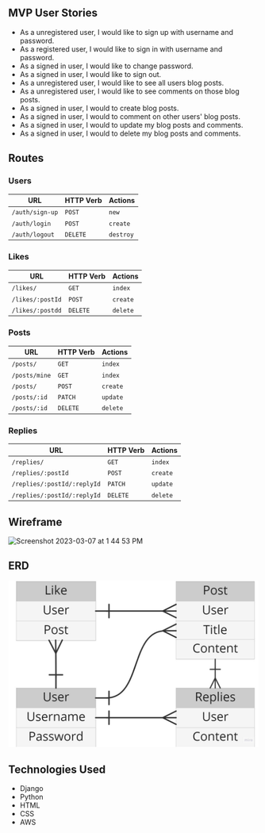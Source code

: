 ## MVP User Stories
- As a unregistered user, I would like to sign up with username and password.
- As a registered user, I would like to sign in with username and password.
- As a signed in user, I would like to change password.
- As a signed in user, I would like to sign out.
- As a unregistered user, I would like to see all users blog posts.
- As a unregistered user, I would like to see comments on those blog posts.
- As a signed in user, I would to create blog posts.
- As a signed in user, I would to comment on other users' blog posts.
- As a signed in user, I would to update my blog posts and comments.
- As a signed in user, I would to delete my blog posts and comments.

## Routes

### Users
| URL                 | HTTP Verb   | Actions     |
|---------------------|-------------|-------------|
| `/auth/sign-up`     | `POST`      | `new`       |
| `/auth/login`       | `POST`      | `create`    |
| `/auth/logout`      | `DELETE`    | `destroy`   |

### Likes
| URL                 | HTTP Verb   | Actions     |
|---------------------|-------------|-------------|
| `/likes/`           | `GET`       | `index`     |
| `/likes/:postId`    | `POST`      | `create`    |
| `/likes/:postdd`    | `DELETE`    | `delete`    |

### Posts
| URL                 | HTTP Verb   | Actions     |
|---------------------|-------------|-------------|
| `/posts/`           | `GET`       | `index`     |
| `/posts/mine`       | `GET`       | `index`     |
| `/posts/`           | `POST`      | `create`    |
| `/posts/:id`        | `PATCH`     | `update`    |
| `/posts/:id`        | `DELETE`    | `delete`    |

### Replies
| URL                           | HTTP Verb   | Actions
|-------------------------------|-------------|-------------------|
| `/replies/`                   | `GET`       | `index`           |
| `/replies/:postId`            | `POST`      | `create`          |
| `/replies/:postId/:replyId`   | `PATCH `    | `update`          |
| `/replies/:postId/:replyId`   | `DELETE`    | `delete`          |

## Wireframe

![Screenshot 2023-03-07 at 1 44 53 PM](https://user-images.githubusercontent.com/112126759/223521230-e5f623f5-3040-4261-b105-b28be84c02fb.png)

## ERD
![Alt text](planning/Capstone-ERD.jpg)

## Technologies Used
- Django
- Python
- HTML
- CSS
- AWS
